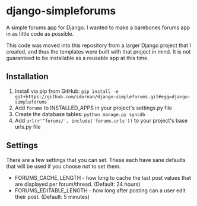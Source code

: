 # django-simpleforums

A simple forums app for Django. I wanted to make a barebones forums app in as little code as possible.

This code was moved into this repository from a larger Django project that I created, and thus the templates were built with that project in mind. It is not guaranteed to be installable as a reusable app at this time.

## Installation
1. Install via pip from GitHub: `pip install -e git+https://github.com/sdornan/django-simpleforums.git#egg=django-simpleforums`
2. Add `forums` to INSTALLED_APPS in your project's settings.py file
3. Create the database tables: `python manage.py syncdb`
4. Add `url(r'^forums/', include('forums.urls'))` to your project's base urls.py file

## Settings
There are a few settings that you can set. These each have sane defaults that will be used if you choose not to set them.
* FORUMS_CACHE_LENGTH - how long to cache the last post values that are displayed per forum/thread. (Default: 24 hours)
* FORUMS_EDITABLE_LENGTH - how long after posting can a user edit their post. (Default: 5 minutes)